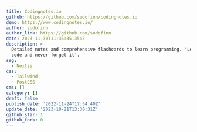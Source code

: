 ```yaml
---
title: Codingnotes.io
github: https://github.com/sudofinn/codingnotes.io
demo: https://www.codingnotes.io/
author: sudofinn
author_link: https://github.com/sudofinn
date: 2023-11-30T11:36:35.354Z
description: >-
  Detailed notes and comprehensive flashcards to learn programming. 'Learn to
  code and never forget it'. ‍
ssg:
  - Nextjs
css:
  - Tailwind
  - PostCSS
cms: []
category: []
draft: false
publish_date: '2022-11-24T17:54:40Z'
update_date: '2023-10-21T13:30:31Z'
github_star: 1
github_fork: 0
---
```

